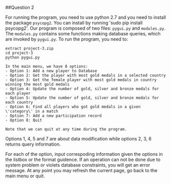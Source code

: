 ##Question 2

For running the program, you need to use python 2.7 and you need to install the package `psycopg2`. You can install by running 'sudo pip install psycopg2'.
Our program is composed of two files: `pygui.py` and `modules.py`. The `modules.py` contains some functions making database queries, which are invoked by `pygui.py`. To run the program, you need to:
```
extract project-3.zip
cd project-3
python pygui.py
```

```
In the main menu, we have 8 options:
- Option 1: Add a new player to Database
- Option 2: Get the player with most gold medals in a selected country
- Option 3: Get the female player with most gold medals in country winning the most gold medals
- Option 4: Update the number of gold, silver and bronze medals for each player
- Option 5: Update the number of gold, silver and bronze medals for each country
- Option 6: Find all players who got gold medals in a given \'category\' in a match
- Option 7: Add a new participation record
- Option 8: Quit
```

`Note that we can quit at any time during the program.`

Options 1, 4, 5 and 7 are about data modification while options 2, 3, 6 returns query information. 

For each of the option, input correspoding information given the options in the listbox or the format guidence. If an operation can not be done due to system problem or violets database constraints, you will get an error message. At any point you may refresh the current page, go back to the main menu or quit. 


